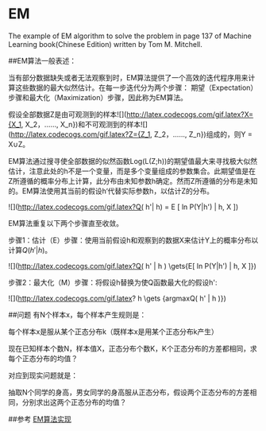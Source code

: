 # EM
The example of EM algorithm to solve the problem in page 137 of Machine Learning book(Chinese Edition) written by Tom M. Mitchell.

##EM算法一般表述：
     
当有部分数据缺失或者无法观察到时，EM算法提供了一个高效的迭代程序用来计算这些数据的最大似然估计。在每一步迭代分为两个步骤：
期望（Expectation）步骤和最大化（Maximization）步骤，因此称为EM算法。

假设全部数据Z是由可观测到的样本![](http://latex.codecogs.com/gif.latex?X={X_1, X_2，……, X_n})和不可观测到的样本![](http://latex.codecogs.com/gif.latex?Z={Z_1, Z_2，……, Z_n})组成的，则Y = X∪Z。

EM算法通过搜寻使全部数据的似然函数Log(L(Z;h))的期望值最大来寻找极大似然估计，注意此处的h不是一个变量，而是多个变量组成的参数集合。此期望值是在Z所遵循的概率分布上计算，此分布由未知参数h确定。然而Z所遵循的分布是未知的。EM算法使用其当前的假设h‘代替实际参数h，以估计Z的分布。

![](http://latex.codecogs.com/gif.latex?Q( h'| h) = E [ ln P(Y|h') | h, X ])

EM算法重复以下两个步骤直至收敛。

步骤1：估计（E）步骤：使用当前假设h和观察到的数据X来估计Y上的概率分布以计算$Q( h' | h )$。

![](http://latex.codecogs.com/gif.latex?Q( h' | h ) \gets{E[ ln P(Y|h') | h, X ]})
                                                     
步骤2：最大化（M）步骤：将假设h替换为使Q函数最大化的假设h':

![](http://latex.codecogs.com/gif.latex? h \gets {argmaxQ( h' | h )})

##问题
有N个样本x，每个样本产生规则是：

每个样本x是服从某个正态分布k（既样本x是用某个正态分布k产生）

现在已知样本个数N，样本值X，正态分布个数K，K个正态分布的方差都相同，求每个正态分布的均值？

对应到现实问题就是：

抽取N个同学的身高，男女同学的身高服从正态分布，假设两个正态分布的方差相同，分别求出这两个正态分布的均值？

##参考
[EM算法实现](http://blog.csdn.net/chasdmeng/article/details/38709063)
